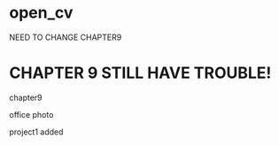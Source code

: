 # open_cv
NEED TO CHANGE CHAPTER9

# CHAPTER 9 STILL HAVE TROUBLE!

chapter9


office photo 

project1 added